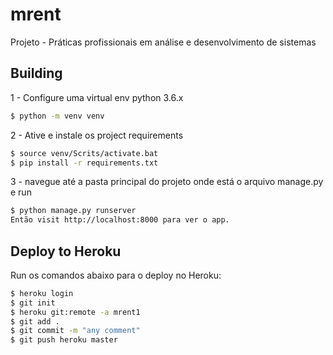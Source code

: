 # mrent
Projeto - Práticas profissionais em análise e desenvolvimento de sistemas

## Building
1 - Configure uma virtual env python 3.6.x
```bash
$ python -m venv venv
```
2 - Ative e instale os project requirements
```bash
$ source venv/Scrits/activate.bat
$ pip install -r requirements.txt
```
3 - navegue até a pasta principal do projeto onde está o arquivo manage.py e run
```bash
$ python manage.py runserver
Então visit http://localhost:8000 para ver o app.
```

## Deploy to Heroku

Run os comandos abaixo para o deploy no Heroku:

```bash
$ heroku login
$ git init
$ heroku git:remote -a mrent1
$ git add .
$ git commit -m "any comment"
$ git push heroku master
```
